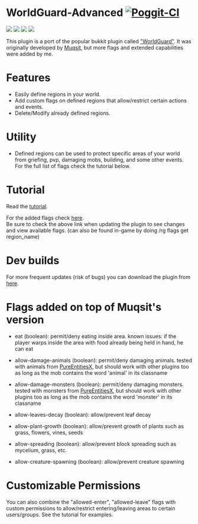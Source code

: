 # WorldGuard-Advanced [![Poggit-CI](https://poggit.pmmp.io/ci.badge/Chalapa13/WorldGuard/WorldGuard)](https://poggit.pmmp.io/ci/Chalapa13/WorldGuard/WorldGuard)

[![](https://poggit.pmmp.io/shield.state/WorldGuard-Advanced)](https://poggit.pmmp.io/p/WorldGuard-Advanced)
<a href="https://poggit.pmmp.io/p/WorldGuard-Advanced"><img src="https://poggit.pmmp.io/shield.state/WorldGuard-Advanced"></a>
[![](https://poggit.pmmp.io/shield.api/WorldGuard-Advanced)](https://poggit.pmmp.io/p/WorldGuard-Advanced)
<a href="https://poggit.pmmp.io/p/WorldGuard-Advanced"><img src="https://poggit.pmmp.io/shield.api/WorldGuard-Advanced"></a>

This plugin is a port of the popular bukkit plugin called ["WorldGuard"](https://dev.bukkit.org/projects/worldguard). It was originally developed by [Muqsit](https://github.com/Muqsit), but more flags and extended capabilities were added by me.

# Features
- Easily define regions in your world.
- Add custom flags on defined regions that allow/restrict certain actions and events.
- Delete/Modify already defined regions.

# Utility
- Defined regions can be used to protect specific areas of your world from griefing, pvp, damaging mobs, building, and some other events.  
For the full list of flags check the tutorial below.

# Tutorial
Read the [tutorial](https://github.com/Chalapa13/WorldGuard/wiki/Tutorial).  

For the added flags check [here](https://github.com/Chalapa13/WorldGuard).  
Be sure to check the above link when updating the plugin to see changes and view available flags. (can also be found in-game by doing /rg flags get region_name)

# Dev builds
For more frequent updates (risk of bugs) you can download the plugin from [here](https://poggit.pmmp.io/ci/Chalapa13/WorldGuard/WorldGuard).

# Flags added on top of Muqsit's version
- eat (boolean): permit/deny eating inside area. known issues: if the player warps inside the area with food already being held in hand, he can eat

- allow-damage-animals (boolean): permit/deny damaging animals.
		tested with animals from [PureEntitiesX](https://github.com/RevivalPMMP/PureEntitiesX), but should work with other plugins too
		as long as the mob contains the word 'animal' in its classname

- allow-damage-monsters (boolean): permit/deny damaging monsters.
		tested with monsters from [PureEntitiesX](https://github.com/RevivalPMMP/PureEntitiesX), but should work with other plugins too
		as long as the mob contains the word 'monster' in its classname

- allow-leaves-decay (boolean): allow/prevent leaf decay

- allow-plant-growth (boolean): allow/prevent growth of plants such as grass, flowers, vines, seeds

- allow-spreading (boolean): allow/prevent block spreading such as mycelium, grass, etc.

- allow-creature-spawning (boolean): allow/prevent creature spawning

# Customizable Permissions
You can also combine the "allowed-enter", "allowed-leave" flags with custom permissions to allow/restrict entering/leaving areas to certain users/groups. See the tutorial for examples.